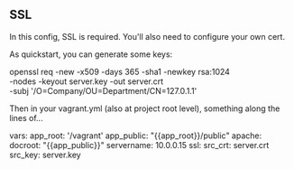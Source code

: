 ## SSL

In this config, SSL is required. You'll also need to configure your own cert.

As quickstart, you can generate some keys:

  openssl req -new -x509 -days 365 -sha1 -newkey rsa:1024 \
    -nodes -keyout server.key -out server.crt \
    -subj '/O=Company/OU=Department/CN=127.0.1.1'

Then in your vagrant.yml (also at project root level), something along the lines of...

  vars:
    app_root: '/vagrant'
    app_public: "{{app_root}}/public"
    apache:
      docroot: "{{app_public}}"
      servername: 10.0.0.15
    ssl:
      src_crt: server.crt
      src_key: server.key
